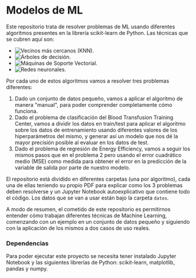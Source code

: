 # Modelos de ML
Este repositorio trata de resolver problemas de ML usando diferentes algoritmos presentes en la librería scikit-learn de Python. Las técnicas que se cubren aquí son:

* ![Vecinos más cercanos (KNN)](KNN).
* ![Árboles de decisión](Árboles_de_decisión).
* ![Máquinas de Soporte Vectorial](SVM).
* ![Redes neuronales](Redes_Neuronales).

Por cada uno de estos algoritmos vamos a resolver tres problemas diferentes:

1. Dado un conjunto de datos pequeño, vamos a aplicar el algoritmo de manera "manual", para poder comprender completamente cómo funciona.
2. Dado el problema de clasificación del Blood Transfusion Training Center, vamos a dividir los datos en train/test para aplicar el algoritmo sobre los datos de entrenamiento usando diferentes valores de los hiperparámetros del mismo, y generar así un modelo que nos dé la mayor precisión posible al evaluar en los datos de test.
3. Dado el problema de regresión de Energy Efficiency, vamos a seguir los mismos pasos que en el problema 2 pero usando el error cuadrático medio (MSE) como medida para obtener el error en la predicción de la variable de salida por parte de nuestro modelo.

El repositorio está dividido en diferentes carpetas (una por algoritmo), cada una de ellas teniendo su propio PDF para explicar como los 3 problemas deben resolverse y un Jupyter Notebook autoexplicativo que contiene todo el código. Los datos que se van a usar están bajo la carpeta `datos`.

A modo de resumen, el cometido de este repositorio es permitirnos entender cómo trabajan diferentes técnicas de Machine Learning, comenzando con un ejemplo en un conjunto de datos pequeño y siguiendo con la aplicación de los mismos a dos casos de uso reales. 

### Dependencias
Para poder ejecutar este proyecto se necesita tener instalado Jupyter Notebook y las siguientes librerías de Python: scikit-learn, matplotlib, pandas y numpy.
